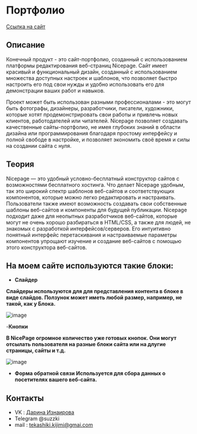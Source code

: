 # Портфолио
[Ссылка на сайт](https://site1964820.nicepage.io/?version=0f81e09d-b55d-4001-b8a2-37e599a24aca)
## Описание
Конечный продукт - это сайт-портфолио, созданный с использованием платформы редактирования веб-страниц Nicepage. Сайт имеет красивый и функциональный дизайн, созданный с использованием множества доступных настроек и шаблонов, что позволяет быстро настроить его под свои нужды и удобно использовать его для демонстрации ваших работ и навыков.

Проект может быть использован разными профессионалами - это могут быть фотографы, дизайнеры, разработчики, писатели, художники, которые хотят продемонстрировать свои работы и привлечь новых клиентов, работодателей или читателей. Nicepage позволяет создавать качественные сайты-портфолио, не имея глубоких знаний в области дизайна или программирования благодаря простому интерфейсу и полной свободе в настройке, и позволяет экономить своё время и силы на создании сайта с нуля.
## Теория
Nicepage — это удобный условно-бесплатный конструктор сайтов с возможностями бесплатного хостинга. Что делает Nicepage удобным, так это широкий спектр шаблонов веб-сайтов и соответствующих компонентов, которые можно легко редактировать и настраивать. Пользователи также имеют возможность создавать свои собственные шаблоны веб-сайтов и компоненты для будущей публикации.
Nicepage подходит даже для неопытных разработчиков веб-сайтов, которые могут не очень хорошо разбираться в HTML/CSS, а также для людей, не знакомых с разработкой интерфейсов/серверов. Его интуитивно понятный интерфейс перетаскивания и настраиваемые параметры компонентов упрощают изучение и создание веб-сайтов с помощью этого конструктора веб-сайтов.
## На моем сайте используются такие блоки:
- **Слайдер**

**Слайдеры используются для для представления контента в блоке в виде слайдов. Ползунок может иметь любой размер, например, не такой, как у Блока.**

![image](https://github.com/Sazzukki/Portfolio/assets/133952979/e458268e-4f0d-4f15-8fd1-4b3d4a0fd772)

-**Кнопки**

**В NicePage огромное количество уже готовых кнопок. Они могут отсылать пользователя на разные блоки сайта или на длугие страницы, сайты и т.д.**

![image](https://github.com/Sazzukki/Portfolio/assets/133952979/b7d286b0-2de0-43e5-aa63-153815699d59)

- **Форма обратной связи**
**Используется для сбора данных о посетителях вашего веб-сайта.**



## Контакты
- VK : [Дарина Изнаирова](https://vk.com/sadzzuki)
- Telegram @suzzki
- mail : tekashiki.kijimi@gmai.com
